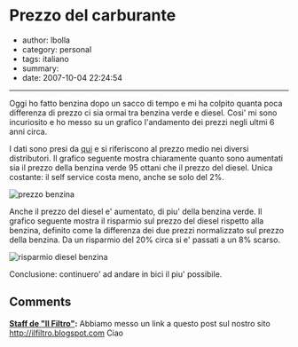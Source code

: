 # Prezzo del carburante

- author: lbolla
- category: personal
- tags: italiano
- summary: 
- date: 2007-10-04 22:24:54

----------------

Oggi ho fatto benzina dopo un sacco di tempo e mi ha colpito quanta poca
differenza di prezzo ci sia ormai tra benzina verde e diesel. Cosi' mi sono
incuriosito e ho messo su un grafico l'andamento dei prezzi negli ultmi 6 anni
circa.

I dati sono presi da [qui][1] e si riferiscono al prezzo medio nei diversi
distributori. Il grafico seguente mostra chiaramente quanto sono aumentati sia
il prezzo della benzina verde 95 ottani che il prezzo del diesel.  Unica
costante: il self service costa meno, anche se solo del 2%.

![prezzo benzina][2]

Anche il prezzo del diesel e' aumentato, di piu' della benzina verde. Il
grafico seguente mostra il risparmio sul prezzo del diesel rispetto alla
benzina, definito come la differenza dei due prezzi normalizzato sul prezzo
della benzina. Da un risparmio del 20% circa si e' passati a un 8% scarso.

![risparmio diesel benzina][3]

Conclusione: continuero' ad andare in bici il piu' possibile.

   [1]: http://www.prezzibenzina.it/ (prezzi della benzina)
   [2]: http://lbolla.info/blog/wp-content/uploads/2007/10/prezzo.png
   [3]: http://lbolla.info/blog/wp-content/uploads/2007/10/risparmio.png

## Comments

**[Staff de "Il Filtro"](#39 "2008-03-16 20:08:54"):** Abbiamo messo un link a questo post sul nostro sito http://ilfiltro.blogspot.com Ciao

